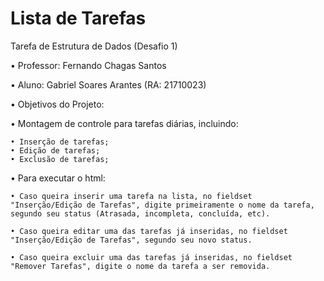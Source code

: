 # Lista de Tarefas
Tarefa de Estrutura de Dados (Desafio 1)

• Professor: Fernando Chagas Santos

• Aluno: Gabriel Soares Arantes (RA: 21710023)

• Objetivos do Projeto:

   • Montagem de controle para tarefas diárias, incluindo:
  
    • Inserção de tarefas;
    • Edição de tarefas;
    • Exclusão de tarefas;

• Para executar o html:

    • Caso queira inserir uma tarefa na lista, no fieldset "Inserção/Edição de Tarefas", digite primeiramente o nome da tarefa, segundo seu status (Atrasada, incompleta, concluída, etc).

    • Caso queira editar uma das tarefas já inseridas, no fieldset "Inserção/Edição de Tarefas", segundo seu novo status.

    • Caso queira excluir uma das tarefas já inseridas, no fieldset "Remover Tarefas", digite o nome da tarefa a ser removida.
